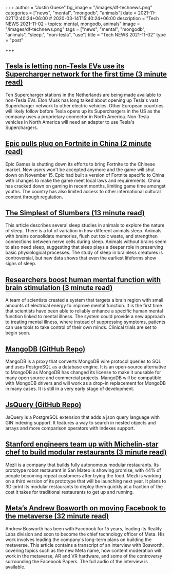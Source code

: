 +++
author = "Justin Guese"
bg_image = "/images/df-technews.png"
categories = ["news", "mental", "mongodb", "animals"]
date = 2021-11-02T12:40:24+06:00 # 2020-03-14T15:40:24+06:00
description = "Tech NEWS 2021-11-02 - topics: mental, mongodb, animals"
image = "/images/df-technews.png"
tags = ["news", "mental", "mongodb", "animals", "sleep.", "non-tesla", "use"]
title = "Tech NEWS 2021-11-02"
type = "post"

+++

## [Tesla is letting non-Tesla EVs use its Supercharger network for the first time (3 minute read)](https://www.theverge.com/2021/11/1/22757159/tesla-supercharge-ev-pilot-netherlands)

Ten Supercharger stations in the Netherlands are being made available to non-Tesla EVs. Elon Musk has long talked about opening up Tesla's vast Supercharger network to other electric vehicles. Other European countries will likely follow before Tesla opens up its Superchargers in the US as the company uses a proprietary connector in North America. Non-Tesla vehicles in North America will need an adapter to use Tesla's Superchargers.

## [Epic pulls plug on Fortnite in China (2 minute read)](https://techcrunch.com/2021/11/01/epic-pulls-plug-on-fortnite-in-china/)

Epic Games is shutting down its efforts to bring Fortnite to the Chinese market. New users won't be accepted anymore and the game will shut down on November 15. Epic had built a version of Fortnite specific to China with changes to make the game meet local laws and requirements. China has cracked down on gaming in recent months, limiting game time amongst youths. The country has also limited access to other international cultural content through regulation.

## [The Simplest of Slumbers (13 minute read)](https://www.science.org/content/article/if-alive-sleeps-brainless-creatures-shed-light-why-we-slumber/1/0100017ce01f4e38-70b79371-80cc-49cf-8e6b-0ff1533d77f1-000000/QKDja0usBm2XsRfT5I7m-kV4jbVrpqZqfD4TvUdpdnY=221)

This article describes several sleep studies in animals to explore the nature of sleep. There is a lot of variation in how different animals sleep. Animals with brains consolidate memories, flush out toxic waste, and strengthen connections between nerve cells during sleep. Animals without brains seem to also need sleep, suggesting that sleep plays a deeper role in preserving basic physiological processes. The study of sleep in brainless creatures is controversial, but new data shows that even the earliest lifeforms show signs of sleep.

## [Researchers boost human mental function with brain stimulation (3 minute read)](https://medicalxpress.com/news/2021-11-boost-human-mental-function-brain.html)

A team of scientists created a system that targets a brain region with small amounts of electrical energy to improve mental function. It is the first time that scientists have been able to reliably enhance a specific human mental function linked to mental illness. The system could provide a new approach to treating mental illness, where instead of suppressing symptoms, patients can use tools to take control of their own minds. Clinical trials are set to begin soon.

## [MangoDB (GitHub Repo)](https://github.com/MangoDB-io/MangoDB)

MangoDB is a proxy that converts MongoDB wire protocol queries to SQL and uses PostgreSQL as a database engine. It is an open-source alternative to MongoDB as MongoDB has changed its license to make it unusable for many open source and commercial projects. MangoDB will be compatible with MongoDB drivers and will work as a drop-in replacement for MongoDB in many cases. It is still in a very early stage of development.

## [JsQuery (GitHub Repo)](https://github.com/postgrespro/jsquery)

JsQuery is a PostgreSQL extension that adds a json query language with GIN indexing support. It features a way to search in nested objects and arrays and more comparison operators with indexes support.

## [Stanford engineers team up with Michelin-star chef to build modular restaurants (3 minute read)](https://techcrunch.com/2021/11/01/stanford-engineers-team-up-with-michelin-star-chef-to-build-modular-restaurants/)

Mezli is a company that builds fully autonomous modular restaurants. Its prototype robot restaurant in San Mateo is showing promise, with 44% of people becoming repeat customers after trying the food. Mezli is working on a third version of its prototype that will be launching next year. It plans to 3D-print its modular restaurants to deploy them quickly at a fraction of the cost it takes for traditional restaurants to get up and running.

## [Meta’s Andrew Bosworth on moving Facebook to the metaverse (32 minute read)](https://www.theverge.com/22752986/meta-facebook-andrew-bosworth-interview-metaverse-vr-ar)

Andrew Bosworth has been with Facebook for 15 years, leading its Reality Labs division and soon to become the chief technology officer of Meta. His work involves leading the company's long-term plans on building the metaverse. This article contains a transcript of an interview with Bosworth, covering topics such as the new Meta name, how content moderation will work in the metaverse, AR and VR hardware, and some of the controversy surrounding the Facebook Papers. The full audio of the interview is available.


